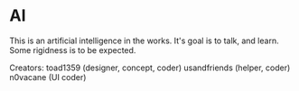 # AI
This is an artificial intelligence in the works. It's goal is to talk, and learn. Some rigidness is to be expected. 


Creators:
toad1359 (designer, concept, coder)
usandfriends (helper, coder)
n0vacane (UI coder)
